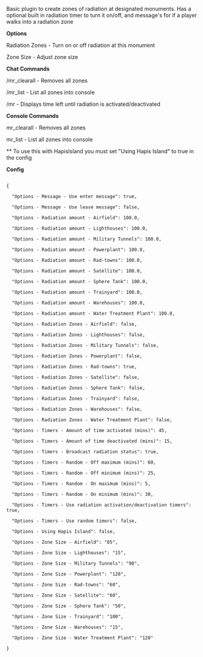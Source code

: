 Basic plugin to create zones of radiation at designated monuments. Has a optional built in radiation timer to turn it on/off, and message's for if a player walks into a radiation zone

**Options**

Radiation Zones - Turn on or off radiation at this monument

Zone Size - Adjust zone size

**Chat Commands**

/mr_clearall - Removes all zones

/mr_list - List all zones into console

/mr - Displays time left until radiation is activated/deactivated

**Console Commands**

mr_clearall - Removes all zones

mr_list - List all zones into console


** To use this with HapisIsland you must set "Using Hapis Island" to true in the config

**Config**

````

{

  "Options - Message - Use enter message": true,

  "Options - Message - Use leave message": false,

  "Options - Radiation amount - Airfield": 100.0,

  "Options - Radiation amount - Lighthouses": 100.0,

  "Options - Radiation amount - Military Tunnels": 100.0,

  "Options - Radiation amount - Powerplant": 100.0,

  "Options - Radiation amount - Rad-towns": 100.0,

  "Options - Radiation amount - Satellite": 100.0,

  "Options - Radiation amount - Sphere Tank": 100.0,

  "Options - Radiation amount - Trainyard": 100.0,

  "Options - Radiation amount - Warehouses": 100.0,

  "Options - Radiation amount - Water Treatment Plant": 100.0,

  "Options - Radiation Zones - Airfield": false,

  "Options - Radiation Zones - Lighthouses": false,

  "Options - Radiation Zones - Military Tunnels": false,

  "Options - Radiation Zones - Powerplant": false,

  "Options - Radiation Zones - Rad-towns": true,

  "Options - Radiation Zones - Satellite": false,

  "Options - Radiation Zones - Sphere Tank": false,

  "Options - Radiation Zones - Trainyard": false,

  "Options - Radiation Zones - Warehouses": false,

  "Options - Radiation Zones - Water Treatment Plant": false,

  "Options - Timers - Amount of time activated (mins)": 45,

  "Options - Timers - Amount of time deactivated (mins)": 15,

  "Options - Timers - Broadcast radiation status": true,

  "Options - Timers - Random - Off maximum (mins)": 60,

  "Options - Timers - Random - Off minimum (mins)": 25,

  "Options - Timers - Random - On maximum (mins)": 5,

  "Options - Timers - Random - On minimum (mins)": 30,

  "Options - Timers - Use radiation activation/deactivation timers": true,

  "Options - Timers - Use random timers": false,

  "Options - Using Hapis Island": false,

  "Options - Zone Size - Airfield": "85",

  "Options - Zone Size - Lighthouses": "15",

  "Options - Zone Size - Military Tunnels": "90",

  "Options - Zone Size - Powerplant": "120",

  "Options - Zone Size - Rad-towns": "60",

  "Options - Zone Size - Satellite": "60",

  "Options - Zone Size - Sphere Tank": "50",

  "Options - Zone Size - Trainyard": "100",

  "Options - Zone Size - Warehouses": "15",

  "Options - Zone Size - Water Treatment Plant": "120"

}

 
````
